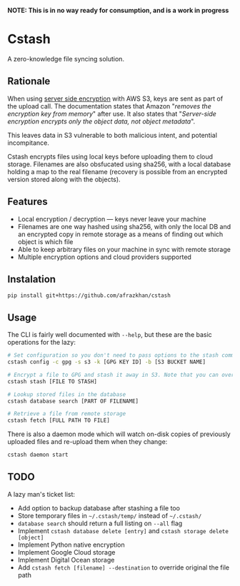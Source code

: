 **NOTE: This is in no way ready for consumption, and is a work in progress**

# Cstash

A zero-knowledge file syncing solution.

## Rationale

When using [server side encryption](https://docs.aws.amazon.com/AmazonS3/latest/dev/ServerSideEncryptionCustomerKeys.html) with AWS S3, keys are sent as part of the upload call. The documentation states that Amazon "_removes the encryption key from memory_" after use. It also states that "_Server-side encryption encrypts only the object data, not object metadata_".

This leaves data in S3 vulnerable to both malicious intent, and potential incompitance.

Cstash encrypts files using local keys before uploading them to cloud storage. Filenames are also obsfucated using sha256, with a local database holding a map to the real filename (recovery is possible from an encrypted version stored along with the objects).

## Features

* Local encryption / decryption — keys never leave your machine
* Filenames are one way hashed using sha256, with only the local DB and an encrypted copy in remote storage as a means of finding out which object is which file
* Able to keep arbitrary files on your machine in sync with remote storage
* Multiple encryption options and cloud providers supported

## Instalation

`pip install git+https://github.com/afrazkhan/cstash`

## Usage

The CLI is fairly well documented with `--help`, but these are the basic operations for the lazy:

```sh
# Set configuration so you don't need to pass options to the stash command every time
cstash config -c gpg -s s3 -k [GPG KEY ID] -b [S3 BUCKET NAME]

# Encrypt a file to GPG and stash it away in S3. Note that you can override the values in your config by passing the options here again, allowing mixing and matching cryptographers, remote storage providers, keys, and buckets (--cryptographer, --storage-provider, --key, --bucket)
cstash stash [FILE TO STASH]

# Lookup stored files in the database
cstash database search [PART OF FILENAME]

# Retrieve a file from remote storage
cstash fetch [FULL PATH TO FILE]
```

There is also a daemon mode which will watch on-disk copies of previously uploaded files and re-upload them when they change:

```sh
cstash daemon start
```

## TODO

A lazy man's ticket list:

* Add option to backup database after stashing a file too
* Store temporary files in `~/.cstash/temp/` instead of `~/.cstash/`
* `database search` should return a full listing on `--all` flag
* Implement `cstash database delete [entry]` and `cstash storage delete [object]`
* Implement Python native encryption
* Implement Google Cloud storage
* Implement Digital Ocean storage
* Add `cstash fetch [filename] --destination` to override original the file path
